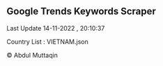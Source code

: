 

## Google Trends Keywords Scraper 
 
Last Update 14-11-2022 , 20:10:37

Country List :
VIETNAM.json



© Abdul Muttaqin 
